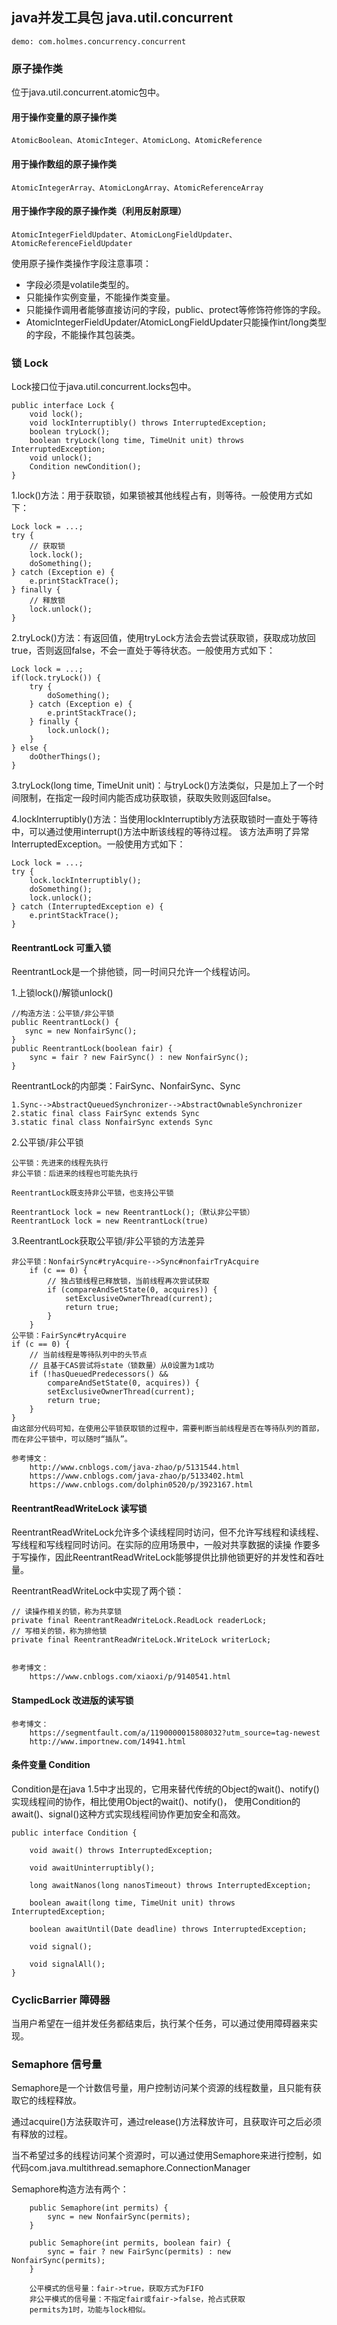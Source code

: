 ## java并发工具包 java.util.concurrent

    demo: com.holmes.concurrency.concurrent
    
### 原子操作类

位于java.util.concurrent.atomic包中。

#### 用于操作变量的原子操作类

    AtomicBoolean、AtomicInteger、AtomicLong、AtomicReference
    
#### 用于操作数组的原子操作类

    AtomicIntegerArray、AtomicLongArray、AtomicReferenceArray
    
#### 用于操作字段的原子操作类（利用反射原理）

    AtomicIntegerFieldUpdater、AtomicLongFieldUpdater、AtomicReferenceFieldUpdater
   
使用原子操作类操作字段注意事项：

- 字段必须是volatile类型的。
- 只能操作实例变量，不能操作类变量。
- 只能操作调用者能够直接访问的字段，public、protect等修饰符修饰的字段。
- AtomicIntegerFieldUpdater/AtomicLongFieldUpdater只能操作int/long类型的字段，不能操作其包装类。
    
    
### 锁 Lock

Lock接口位于java.util.concurrent.locks包中。

    public interface Lock {
        void lock();
        void lockInterruptibly() throws InterruptedException;
        boolean tryLock();
        boolean tryLock(long time, TimeUnit unit) throws InterruptedException;
        void unlock();
        Condition newCondition();
    }

1.lock()方法：用于获取锁，如果锁被其他线程占有，则等待。一般使用方式如下：
    
    Lock lock = ...;
    try {
        // 获取锁
        lock.lock();
        doSomething();
    } catch (Exception e) {
        e.printStackTrace();
    } finally {
        // 释放锁
        lock.unlock();
    }
    
2.tryLock()方法：有返回值，使用tryLock方法会去尝试获取锁，获取成功放回true，否则返回false，不会一直处于等待状态。一般使用方式如下：
        
    Lock lock = ...;
    if(lock.tryLock()) {
        try {
            doSomething();
        } catch (Exception e) {
            e.printStackTrace();
        } finally {
            lock.unlock();
        }
    } else {
        doOtherThings();
    }
        
3.tryLock(long time, TimeUnit unit)：与tryLock()方法类似，只是加上了一个时间限制，在指定一段时间内能否成功获取锁，获取失败则返回false。
    
4.lockInterruptibly()方法：当使用lockInterruptibly方法获取锁时一直处于等待中，可以通过使用interrupt()方法中断该线程的等待过程。
该方法声明了异常InterruptedException。一般使用方式如下：
    
    Lock lock = ...;
    try {
        lock.lockInterruptibly();
        doSomething();
        lock.unlock();
    } catch (InterruptedException e) {
        e.printStackTrace();
    }
        

#### ReentrantLock 可重入锁

ReentrantLock是一个排他锁，同一时间只允许一个线程访问。
    
1.上锁lock()/解锁unlock()

    //构造方法：公平锁/非公平锁
    public ReentrantLock() {
       sync = new NonfairSync();
    }
    public ReentrantLock(boolean fair) {
        sync = fair ? new FairSync() : new NonfairSync();
    }
    
ReentrantLock的内部类：FairSync、NonfairSync、Sync

    1.Sync-->AbstractQueuedSynchronizer-->AbstractOwnableSynchronizer
    2.static final class FairSync extends Sync
    3.static final class NonfairSync extends Sync
        
2.公平锁/非公平锁

    公平锁：先进来的线程先执行
    非公平锁：后进来的线程也可能先执行
        
    ReentrantLock既支持非公平锁，也支持公平锁
    
    ReentrantLock lock = new ReentrantLock();（默认非公平锁）
    ReentrantLock lock = new ReentrantLock(true)
    
3.ReentrantLock获取公平锁/非公平锁的方法差异

    非公平锁：NonfairSync#tryAcquire-->Sync#nonfairTryAcquire
        if (c == 0) {
            // 独占锁线程已释放锁，当前线程再次尝试获取
            if (compareAndSetState(0, acquires)) {
                setExclusiveOwnerThread(current);
                return true;
            }
        }
    公平锁：FairSync#tryAcquire
    if (c == 0) {
        // 当前线程是等待队列中的头节点
        // 且基于CAS尝试将state（锁数量）从0设置为1成功
        if (!hasQueuedPredecessors() &&
            compareAndSetState(0, acquires)) {
            setExclusiveOwnerThread(current);
            return true;
        }
    }
    由这部分代码可知，在使用公平锁获取锁的过程中，需要判断当前线程是否在等待队列的首部，而在非公平锁中，可以随时“插队”。
    
    参考博文：
        http://www.cnblogs.com/java-zhao/p/5131544.html
        https://www.cnblogs.com/java-zhao/p/5133402.html
        https://www.cnblogs.com/dolphin0520/p/3923167.html
        
        
#### ReentrantReadWriteLock 读写锁

ReentrantReadWriteLock允许多个读线程同时访问，但不允许写线程和读线程、写线程和写线程同时访问。在实际的应用场景中，一般对共享数据的读操
作要多于写操作，因此ReentrantReadWriteLock能够提供比排他锁更好的并发性和吞吐量。

ReentrantReadWriteLock中实现了两个锁：

    // 读操作相关的锁，称为共享锁
    private final ReentrantReadWriteLock.ReadLock readerLock;
    // 写相关的锁，称为排他锁
    private final ReentrantReadWriteLock.WriteLock writerLock;

    
    参考博文：
        https://www.cnblogs.com/xiaoxi/p/9140541.html
        
        
#### StampedLock 改进版的读写锁

    参考博文：
        https://segmentfault.com/a/1190000015808032?utm_source=tag-newest
        http://www.importnew.com/14941.html
        

#### 条件变量 Condition 

Condition是在java 1.5中才出现的，它用来替代传统的Object的wait()、notify()实现线程间的协作，相比使用Object的wait()、notify()，
使用Condition的await()、signal()这种方式实现线程间协作更加安全和高效。

    public interface Condition {
        
        void await() throws InterruptedException;
       
        void awaitUninterruptibly();

        long awaitNanos(long nanosTimeout) throws InterruptedException;
        
        boolean await(long time, TimeUnit unit) throws InterruptedException;
        
        boolean awaitUntil(Date deadline) throws InterruptedException;
        
        void signal();
        
        void signalAll();
    }



### CyclicBarrier 障碍器

当用户希望在一组并发任务都结束后，执行某个任务，可以通过使用障碍器来实现。

### Semaphore 信号量

Semaphore是一个计数信号量，用户控制访问某个资源的线程数量，且只能有获取它的线程释放。

通过acquire()方法获取许可，通过release()方法释放许可，且获取许可之后必须有释放的过程。

当不希望过多的线程访问某个资源时，可以通过使用Semaphore来进行控制，如代码com.java.multithread.semaphore.ConnectionManager

Semaphore构造方法有两个：

        public Semaphore(int permits) {
            sync = new NonfairSync(permits);
        }
    
        public Semaphore(int permits, boolean fair) {
            sync = fair ? new FairSync(permits) : new NonfairSync(permits);
        }
        
        公平模式的信号量：fair->true，获取方式为FIFO
        非公平模式的信号量：不指定fair或fair->false，抢占式获取
        permits为1时，功能与lock相似。
